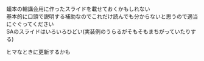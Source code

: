 蟻本の輪講会用に作ったスライドを載せておくかもしれない  
基本的に口頭で説明する補助なのでこれだけ読んでも分からないと思うので適当にぐぐってください  
SAのスライドはいろいろひどい(実装例のうらるがそもそもまちがっていたりする)

ヒマなときに更新するかも
